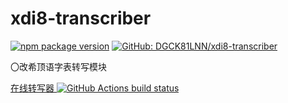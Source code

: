 # xdi8-transcriber

[![npm package version][npm-badge]][npm] [![GitHub: DGCK81LNN/xdi8-transcriber][gh-badge]][gh]

〇改希顶语字表转写模块

[在线转写器 ![GitHub Actions build status][actions-badge]][site]

[npm]: https://npmjs.org/package/xdi8-transcriber
[npm-badge]: https://img.shields.io/npm/v/xdi8-transcriber?label=xdi8-transcriber&logo=npm
[gh]: https://github.com/DGCK81LNN/xdi8-transcriber
[gh-badge]: https://img.shields.io/static/v1?label=GitHub&message=DGCK81LNN/xdi8-transcriber&color=lightgrey&logo=github
[site]: https://dgck81lnn.github.io/xdi8-transcriber/
[actions-badge]: https://img.shields.io/github/actions/workflow/status/DGCK81LNN/xdi8-transcriber/pages.yml?branch=main&logo=github-actions&logoColor=white
